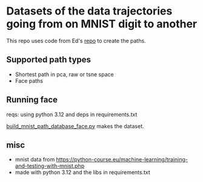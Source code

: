 # Datasets of the data trajectories going from on MNIST digit to another

This repo uses code from Ed's [repo](https://github.com/Teddyzander/Local-FACE/tree/main#) to create the paths.


## Supported path types
 - Shortest path in pca, raw or tsne space
 - Face paths

## Running face
reqs: using python 3.12 and deps in requirements.txt

[build_mnist_path_database_face.py](./build_mnist_path_database_face.py) makes the dataset.







## misc
 - mnist data from https://python-course.eu/machine-learning/training-and-testing-with-mnist.php
 - made with python 3.12 and the libs in requirements.txt